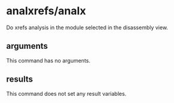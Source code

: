 # analxrefs/analx

Do xrefs analysis in the module selected in the disassembly view.

## arguments

This command has no arguments.

## results

This command does not set any result variables.